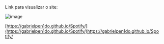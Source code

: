 Link para visualizar o site:

![image](https://github.com/GabrielPen1do/Spotify/assets/128743283/d7602868-fc8d-4c40-8ae5-251b2dcef67f)


[https://gabrielpen1do.github.io/Spotify/](https://gabrielpen1do.github.io/Spotify/)https://gabrielpen1do.github.io/Spotify/
